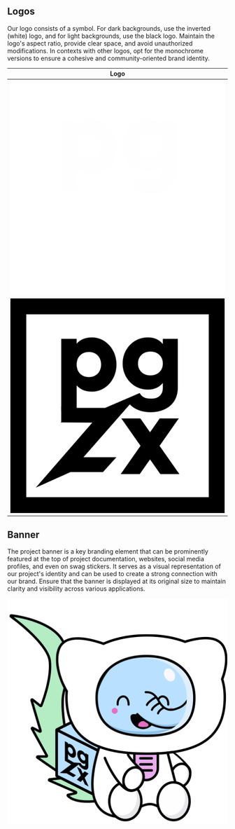 ## Logos

Our logo consists of a symbol. For dark backgrounds, use the inverted (white) logo, and for light backgrounds, use the black logo. Maintain the logo's aspect ratio, provide clear space, and avoid unauthorized modifications. In contexts with other logos, opt for the monochrome versions to ensure a cohesive and community-oriented brand identity.

| Logo |
|------|
| ![SymbolWhite](logo/pgzx-white.svg) |
| ![SymbolBlack](logo/pgzx-black.svg) |


## Banner

The project banner is a key branding element that can be prominently featured at the top of project documentation, websites, social media profiles, and even on swag stickers. It serves as a visual representation of our project's identity and can be used to create a strong connection with our brand. Ensure that the banner is displayed at its original size to maintain clarity and visibility across various applications.

![Banner](banner/pgzx-banner.svg)